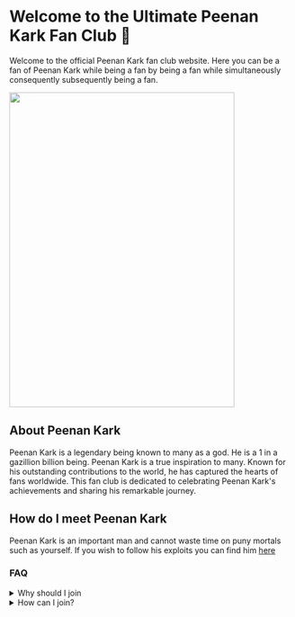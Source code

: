 # Welcome to the Ultimate Peenan Kark Fan Club 🌟
Welcome to the official Peenan Kark fan club website. Here you can be a fan of Peenan Kark while being a fan by being a fan while simultaneously consequently subsequently being a fan.

<img src="https://github.com/LordBitwik/Peenan-Kark/assets/79286455/3d9111f2-d11b-401e-bfab-12913eb9d3e7" width="400" height="560">

## About Peenan Kark
Peenan Kark is a legendary being known to many as a god. He is a 1 in a gazillion billion being. Peenan Kark is a true inspiration to many. Known for his outstanding contributions to the world, he has captured the hearts of fans worldwide. This fan club is dedicated to celebrating Peenan Kark's achievements and sharing his remarkable journey.

## How do I meet Peenan Kark
Peenan Kark is an important man and cannot waste time on puny mortals such as yourself. If you wish to follow his exploits you can find him [here](https://github.com/ClownDay)


### FAQ
<details>
  <summary>Why should I join</summary>
  I will come to your house and threaten your family. This is not a question. Continue to the next line.
  <br>
  <img src="https://github.com/LordBitwik/Peenan-Kark/assets/79286455/e387bc09-7285-43ae-95d6-4d180bac3184" width="100" height="100">
</details>
<details>
<summary>How can I join?</summary>
Membership to the Peenan Kark Fan club is highly sought after and very exclusive. As such, membeship starts at $4000 per month.
</details>
